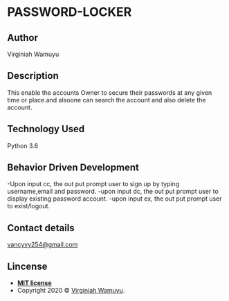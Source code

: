 # PASSWORD-LOCKER
## Author

Virginiah Wamuyu

## Description

This enable the accounts Owner to  secure their passwords at any given time or place.and alsoone can search the account and also delete the account.

## Technology Used 
 Python 3.6

## Behavior Driven Development
-Upon input cc, the out put prompt user to sign up by typing username,email and password.
-upon input dc, the out put prompt user to display existing password account.
-upon input ex, the out put prompt user to exist/logout.

## Contact details
vancyvy254@gmail.com

## Lincense
 - **[MIT license](http://opensource.org/licenses/mit-license.php)**
- Copyright 2020 © <a href="#" target="_blank">Virginiah Wamuyu</a>.
